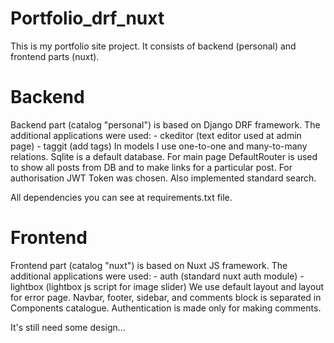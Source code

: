 # Portfolio_drf_nuxt
This is my portfolio site project. It consists of backend (personal) and frontend parts (nuxt).


# Backend
Backend part (catalog "personal") is based on Django DRF framework.
    The additional applications were used:
        - ckeditor (text editor used at admin page)
        - taggit (add tags)
In models I use one-to-one and many-to-many relations. Sqlite is a default database.
For main page DefaultRouter is used to show all posts from DB and to make links for a particular post.
For authorisation JWT Token was chosen.
Also implemented standard search.

All dependencies you can see at requirements.txt file.


# Frontend
Frontend part (catalog "nuxt") is based on Nuxt JS framework.
    The additional applications were used:
            - auth (standard nuxt auth module)
            - lightbox (lightbox js script for image slider)
We use default layout and layout for error page.
Navbar, footer, sidebar, and comments block is separated in Components catalogue.
Authentication is made only for making comments.


It's still need some design...